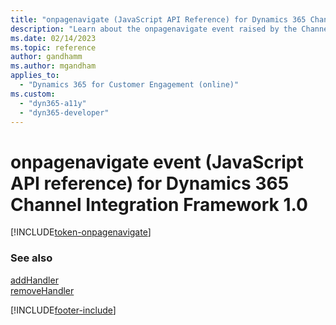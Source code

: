 ```yaml
---
title: "onpagenavigate (JavaScript API Reference) for Dynamics 365 Channel Integration Framework 1.0| MicrosoftDocs"
description: "Learn about the onpagenavigate event raised by the Channel Integration Framework library in Dynamics 365 Channel Integration Framework 1.0."
ms.date: 02/14/2023
ms.topic: reference
author: gandhamm
ms.author: mgandham
applies_to: 
  - "Dynamics 365 for Customer Engagement (online)"
ms.custom: 
  - "dyn365-a11y"
  - "dyn365-developer"
---
```


# onpagenavigate event (JavaScript API reference) for Dynamics 365 Channel Integration Framework 1.0

[!INCLUDE[token-onpagenavigate](../../../../shared/token-onpagenavigate.md)]

### See also

[addHandler](../microsoft-ciframework/addHandler.md)  
[removeHandler](../microsoft-ciframework/removeHandler.md)  

[!INCLUDE[footer-include](../../../../../includes/footer-banner.md)]
